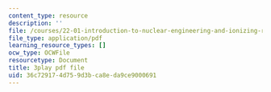 ```yaml
---
content_type: resource
description: ''
file: /courses/22-01-introduction-to-nuclear-engineering-and-ionizing-radiation-fall-2016/36c729174d759d3bca8eda9ce9000691_3yqpirzxudw.pdf
file_type: application/pdf
learning_resource_types: []
ocw_type: OCWFile
resourcetype: Document
title: 3play pdf file
uid: 36c72917-4d75-9d3b-ca8e-da9ce9000691
---
```

